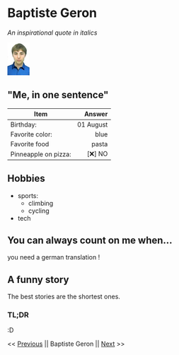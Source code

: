 # Baptiste Geron

*An inspirational quote in italics*

![alt text](id.jpg "")


## "Me, in one sentence"

 Item       | Answer           | 
| ------------- |-------------:|
|Birthday:     | 01 August |
| Favorite color:      | blue      |
| Favorite food | pasta      |
|  Pinneapple on pizza:   |   [❌] NO  |


## Hobbies

* sports:
  * climbing
  * cycling
* tech

## You can always count on me when... 

you need a german translation !

## A funny story

The best stories are the shortest ones.

### TL;DR

:D


<< [Previous](https://github.com/StephaneGenet/AboutMe "Stephane Genet") || Baptiste Geron || [Next](https://github.com/AntoineGhysens/ "Antoine Ghysens") >>